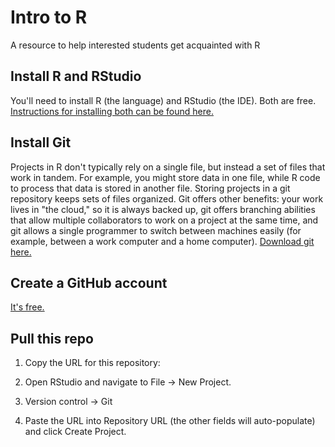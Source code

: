 # Intro to R
A resource to help interested students get acquainted with R

## Install R and RStudio

You'll need to install R (the language) and RStudio (the IDE). Both are free. [Instructions for installing both can be found here.](https://www.datacamp.com/community/tutorials/installing-R-windows-mac-ubuntu)

## Install Git

Projects in R don't typically rely on a single file, but instead a set of files that work in tandem. For example, you might store data in one file, while R code to process that data is stored in another file. Storing projects in a git repository keeps sets of files organized. Git offers other benefits: your work lives in "the cloud," so it is always backed up, git offers branching abilities that allow multiple collaborators to work on a project at the same time, and git allows a single programmer to switch between machines easily (for example, between a work computer and a home computer). [Download git here.](https://gitforwindows.org/)

## Create a GitHub account

[It's free.](https://github.com/)

## Pull this repo

1. Copy the URL for this repository:

2. Open RStudio and navigate to File -> New Project.

3. Version control -> Git

4. Paste the URL into Repository URL (the other fields will auto-populate) and click Create Project.
